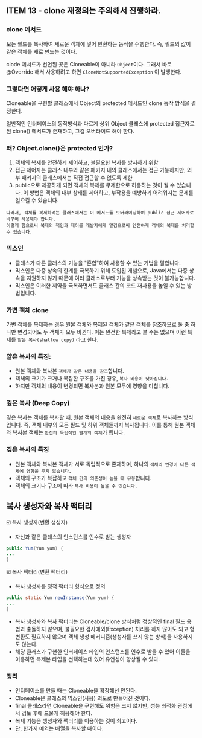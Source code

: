 ## ITEM 13 - clone 재정의는 주의해서 진행하라.
### clone 메서드
모든 필드를 복사하여 새로운 객체에 넣어 반환하는 동작을 수행한다. 즉, 필드의 값이 같은 객체를 새로 만드는 것이다.

clode 메서드가 선언된 곳은 Cloneable이 아니라 `Object`이다.
그래서 바로 @Override 해서 사용하려고 하면 `CloneNotSupportedException` 이 발생한다.

### 그렇다면 어떻게 사용 해야 하나?
Cloneable을 구현할 클래스에서 Object의 protected 메서드인 clone 동작 방식을 결정한다.

일반적인 인터페이스의 동작방식과 다르게 상위 Object 클래스에 protected 접근자로 된 clone() 메서드가 존재하고, 그걸 오버라이드 해야 한다.

### 왜? Object.clone()은 protected 인가?
1. 객체의 복제를 안전하게 제어하고, 불필요한 복사를 방지하기 위함
2. 접근 제어자는 클래스 내부와 같은 패키지 내의 클래스에서는 접근 가능하지만, 외부 패키지의 클래스에서는 직접 접근할 수 없도록 제한
3. public으로 제공하게 되면 객체의 복제를 무제한으로 허용하는 것이 될 수 있습니다. 이 방법은 객체의 내부 상태를 제어하고, 부작용을 예방하기 어려워지는 문제를 일으킬 수 있습니다.

```
따라서, 객체를 복제하려는 클래스에서는 이 메서드를 오버라이딩하여 public 접근 제어자로 바꾸어 사용해야 합니다.  
이렇게 함으로써 복제의 책임과 제어를 개발자에게 맡김으로써 안전하게 객체의 복제를 처리할 수 있습니다.           
```

### 믹스인
- 클래스가 다른 클래스의 기능을 "혼합"하여 사용할 수 있는 기법을 말합니다.
- 믹스인은 다중 상속의 한계를 극복하기 위해 도입된 개념으로, Java에서는 다중 상속을 지원하지 않기 때문에 여러 클래스로부터 기능을 상속받는 것이 불가능합니다.
- 믹스인은 이러한 제약을 극복하면서도 클래스 간의 코드 재사용을 높일 수 있는 방법입니다.

### 가변 객체 clone
가변 객체를 복제하는 경우 원본 객체와 복제된 객체가 같은 객체를 참조하므로 둘 중 하나만 변경되어도 두 객체가 모두 바뀐다. 
이는 완전한 복제라고 볼 수는 없으며 이런 복제를 `얕은 복사(shallow copy)` 라고 한다.

### 얕은 복사의 특징:
- 원본 객체와 복사본 `객체가 같은 내용을 참조`합니다.
- 객체의 크기가 크거나 복잡한 구조를 가진 경우, `복사 비용이 낮아집니다.`
- 하지만 객체의 내용이 변경되면 복사본과 원본 모두에 영향을 미칩니다.

### 깊은 복사 (Deep Copy)
깊은 복사는 객체를 복사할 때, 원본 객체의 내용을 완전히 `새로운 객체`로 복사하는 방식입니다. 
즉, 객체 내부의 모든 필드 및 하위 객체들까지 복사됩니다. 
이를 통해 원본 객체와 복사본 객체는 `완전히 독립적인 별개의 객체`가 됩니다.

### 깊은 복사의 특징
- 원본 객체와 복사본 객체가 서로 독립적으로 존재하며, 하나의 `객체의 변경이 다른 객체에 영향을 주지 않습니다.`
- 객체의 구조가 복잡하고 `객체 간의 의존성이 높을 때 유용`합니다.
- 객체의 크기나 구조에 따라 `복사 비용이 높을 수 있습니다.`

## 복사 생성자와 복사 팩터리
☑️ 복사 생성자(변환 생성자)
- 자신과 같은 클래스의 인스턴스를 인수로 받는 생성자

```java
public Yum(Yum yum) {
...
}
```

☑️ 복사 팩터리(변환 팩터리)
- 복사 생성자를 정적 팩터리 형식으로 정의
```java
public static Yum newInstance(Yum yum) {
...
}
```
- 복사 생성자와 복사 팩터리는 Cloneable/clone 방식처럼 정상적인 final 필드 용법과 충돌하지 않으며, 불필요한 검사예외(Exception) 처리를 하지 않아도 되고 형변환도 필요하지 않으며 객체 생성 메커니즘(생성자를 쓰지 않는 방식)을 사용하지도 않는다.
- 해당 클래스가 구현한 인터페이스 타입의 인스턴스를 인수로 받을 수 있어 이들을 이용하면 복제본 타입을 선택하는데 있어 유연성이 향상될 수 있다.

### 정리
- 인터페이스를 만들 때는 Cloneable을 확장해선 안된다.
- Cloneable은 클래스의 믹스인(사용) 의도로 만들어진 것이다.
- final 클래스라면 Cloneable을 구현해도 위험은 크지 않지만, 성능 최적화 관점에서 검토 후에 드물게 허용해야 한다.
- 복제 기능은 생성자와 팩터리를 이용하는 것이 최고이다.
- 단, 한가지 예외는 배열을 복사할 때이다.
